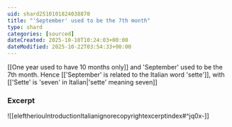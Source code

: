 ```yaml
---
uid: shard2510101824038870
title: "'September' used to be the 7th month"
type: shard
categories: [sourced]
dateCreated: 2025-10-10T10:24:03+00:00
dateModified: 2025-10-22T03:54:33+00:00
---
```

[[One year used to have 10 months only]] and 'September' used to be the 7th month. Hence [['September' is related to the Italian word 'sette']], with [['Sette' is 'seven' in Italian|'sette' meaning seven]]
### Excerpt
![[eleftheriouIntroductionItalianignorecopyrightexcerptindex#^jq0x-]]